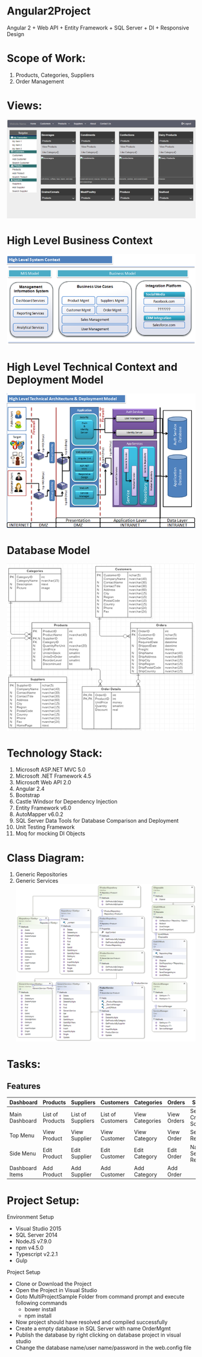 # Angular2Project
Angular 2 + Web API + Entity Framework + SQL Server + DI + Responsive Design

# Scope of Work:
1. Products, Categories, Suppliers
2. Order Management

# Views:
![alt text](https://github.com/duvurih/Angular2Project/blob/master/OrderManagement/MultiProjectSample/Content/images/ProductsViewNavigation.gif)

# High Level Business Context
![alt text](https://github.com/duvurih/Angular2Project/blob/master/OrderManagement/MultiProjectSample/Content/images/HighLevelBusinessContext.png)

# High Level Technical Context and Deployment Model
![alt text](https://github.com/duvurih/Angular2Project/blob/master/OrderManagement/MultiProjectSample/Content/images/HighLevelContext.png)

# Database Model
![alt text](https://github.com/duvurih/Angular2Project/blob/master/OrderManagement/MultiProjectSample/Content/images/Database%20Model.png)

# Technology Stack:
1. Microsoft ASP.NET MVC 5.0
2. Microsoft .NET Framework 4.5
3. Microsoft Web API 2.0
4. Angular 2.4
5. Bootstrap
7. Castle Windsor for Dependency Injection
8. Entity Framework v6.0
9. AutoMapper v6.0.2
10. SQL Server Data Tools for Database Comparison and Deployment
11. Unit Testing Framework
12. Moq for mocking DI Objects

# Class Diagram:
1. Generic Repositories
2. Generic Services 
![alt text](https://github.com/duvurih/Angular2Project/blob/master/OrderManagement/MultiProjectSample/Content/images/ClassDiagram1.png)

# Tasks:
Features
----------------------------
Dashboard | Products | Suppliers | Customers | Categories | Orders | Search |
--------- | ---------|-----------|-----------|------------|--------|--------|
Main Dashboard | List of Products | List of Suppliers | List of Customers | View Categories | View Orders |  Search Criteria Screen
Top Menu | View Product | View Supplier | View Customer | View Category | View Order |  Search Results
Side Menu | Edit Product | Edit Supplier | Edit Customer | Edit Category | Edit Order |  Navigate Search Results
Dashboard Items | Add Product | Add Supplier | Add Customer | Add Category | Add Order |  

# Project Setup:
Environment Setup
- Visual Studio 2015
- SQL Server 2014
- NodeJS v7.9.0
- npm v4.5.0
- Typescript v2.2.1
- Gulp

Project Setup
- Clone or Download the Project
- Open the Project in Visual Studio
- Goto MultiProjectSample Folder from command prompt and execute following commands
  - bower install
  - npm install
- Now project should have resolved and compiled successfully
- Create a empty database in SQL Server with name OrderMgmt
- Publish the database by right clicking on database project in visual studio
- Change the database name/user name/password in the web.config file
